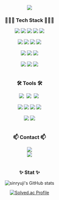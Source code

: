 <!-- title -->
<div align="center">
  <img src="https://capsule-render.vercel.app/api?type=venom&color=3383ff&height=300&section=header&text=sinryuji&fontSize=90" />
</div>

<!-- content -->
<h3 align="center">🧑🏻‍💻 Tech Stack 🧑🏻‍💻</h3>

<div align="center">
  <img src="https://img.shields.io/badge/C-A8B9CC?style=for-the-badge&logo=C&logoColor=white"/>
  <img src="https://img.shields.io/badge/C++-00599C?style=for-the-badge&logo=C%2B%2B&logoColor=white"/>
  <img src="https://img.shields.io/badge/Java-ED8B00?style=for-the-badge&logo=openjdk&logoColor=white">
  <img src="https://img.shields.io/badge/Typescript-3178C6?style=for-the-badge&logo=Typescript&logoColor=white"/>
  <img src="https://img.shields.io/badge/python-3670A0?style=for-the-badge&logo=python&logoColor=ffdd54"/>
</div>

<br>

<div align="center">
  <img src="https://img.shields.io/badge/Spring-6DB33F?style=for-the-badge&logo=Spring&logoColor=white"/>
  <img src="https://img.shields.io/badge/Spring%20Security-6DB33F?style=for-the-badge&logo=springsecurity&logoColor=white"/>
  <img src="https://img.shields.io/badge/nestjs-E0234E?style=for-the-badge&logo=nestjs&logoColor=white"/>
  <img src="https://img.shields.io/badge/tRPC-%232596BE.svg?style=for-the-badge&logo=tRPC&logoColor=white"/>
</div>

<br>

<div align="center">
  <img src="https://img.shields.io/badge/mysql-4479A1?style=for-the-badge&logo=mysql&logoColor=white"/>
  <img src="https://img.shields.io/badge/postgresql-4169e1?style=for-the-badge&logo=postgresql&logoColor=white"/>
  <img src="https://img.shields.io/badge/-MongoDB-13aa52?style=for-the-badge&logo=mongodb&logoColor=white"/>
</div>

<br>

<div align="center">
  <img src="https://img.shields.io/badge/jpa-AEB404?style=for-the-badge&logo=&logoColor=white"/>
  <img src="https://img.shields.io/badge/typeorm-FE0803?style=for-the-badge&logo=typeorm&logoColor=white"/>
  <img src="https://img.shields.io/badge/Prisma-3982CE?style=for-the-badge&logo=Prisma&logoColor=white"/>
</div>

<br>

<h3 align="center">🛠️ Tools 🛠️</h3>

<div align="center">
  <img src="https://img.shields.io/badge/git-F05033?style=for-the-badge&logo=git&logoColor=white" />&nbsp
  <img src="https://img.shields.io/badge/github-181717?style=for-the-badge&logo=github&logoColor=white" />&nbsp
  <img src="https://img.shields.io/badge/github Actions-2088FF?style=for-the-badge&logo=githubactions&logoColor=white" />&nbsp
</div>

<br>

<div align="center">
  <img src="https://img.shields.io/badge/docker-257bd6?style=for-the-badge&logo=docker&logoColor=white"/>
  <img src="https://img.shields.io/badge/NGINX-009639?style=for-the-badge&logo=nginx&logoColor=white"/>
  <img src="https://img.shields.io/badge/Redis-DC382D?style=for-the-badge&logo=redis&logoColor=white"/>
  <img src="https://img.shields.io/badge/AWS_EC2-FF9900?style=for-the-badge&logo=amazon-ec2&logoColor=white"/>
</div>

<br>

<div align="center">
  <img src="https://img.shields.io/badge/Notion-F3F3F3?style=for-the-badge&logo=notion&logoColor=black"/>
  <img src="https://img.shields.io/badge/Obsidian-7C3AED?style=for-the-badge&logo=obsidian&logoColor=white"/>
</div>

<br>


<h3 align="center">📫 Contact 📫</h3>
<div align="center">
  <a href="https://velog.io/@sinryuji">
    <img src="https://img.shields.io/badge/Velog-1EBC8F?style=for-the-badge&logo=velog&logoColor=white"/>
  </a>
  <br>
  <a href="mailto:siler2474@gmail.com">
    <img src="https://img.shields.io/badge/siler2474@gmail.com-D14836?style=for-the-badge&logo=gmail&logoColor=white"/>
  </a>
</div>

<br>

<h3 align="center">✨ Stat ✨</h3>
<div align="center">
  
  ![sinryuji's GitHub stats](https://github-readme-stats.vercel.app/api?username=sinryuji&show_icons=true&theme=radical)
  
  [![Solved.ac Profile](http://mazassumnida.wtf/api/v2/generate_badge?boj=sinryuji)](https://solved.ac/sinryuji/)
</div>



<!--
**Sinryuji/Sinryuji** is a ✨ _special_ ✨ repository because its `README.md` (this file) appears on your GitHub profile.

Here are some ideas to get you started: 

- 🔭 I’m currently working on ...
- 🌱 I’m currently learning ...
- 👯 I’m looking to collaborate on ...
- 🤔 I’m looking for help with ...
- 💬 Ask me about ...
- 📫 How to reach me: ...
- 😄 Pronoun
-->

